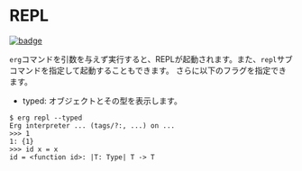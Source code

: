 # REPL

[![badge](https://img.shields.io/endpoint.svg?url=https%3A%2F%2Fgezf7g7pd5.execute-api.ap-northeast-1.amazonaws.com%2Fdefault%2Fsource_up_to_date%3Fowner%3Derg-lang%26repos%3Derg%26ref%3Dmain%26path%3Ddoc/EN/tools/repl.md%26commit_hash%3D8dcbcb4235ba73cd2618fe5407a1ea18f7784da1)](https://gezf7g7pd5.execute-api.ap-northeast-1.amazonaws.com/default/source_up_to_date?owner=erg-lang&repos=erg&ref=main&path=doc/EN/tools/repl.md&commit_hash=8dcbcb4235ba73cd2618fe5407a1ea18f7784da1)

`erg`コマンドを引数を与えず実行すると、REPLが起動されます。また、`repl`サブコマンドを指定して起動することもできます。
さらに以下のフラグを指定できます。

* typed: オブジェクトとその型を表示します。

```console
$ erg repl --typed
Erg interpreter ... (tags/?:, ...) on ...
>>> 1
1: {1}
>>> id x = x
id = <function id>: |T: Type| T -> T
```
